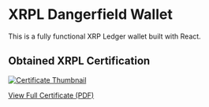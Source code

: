 # XRPL Dangerfield Wallet

This is a fully functional XRP Ledger wallet built with React. 

## Obtained XRPL Certification

[![Certificate Thumbnail](https://udemy-certificate.s3.amazonaws.com/image/UC-8f446907-f9ce-42d4-b707-4b2e2ac44c03.jpg)](https://udemy-certificate.s3.amazonaws.com/pdf/UC-8f446907-f9ce-42d4-b707-4b2e2ac44c03.pdf)

[View Full Certificate (PDF)](https://udemy-certificate.s3.amazonaws.com/pdf/UC-8f446907-f9ce-42d4-b707-4b2e2ac44c03.pdf)